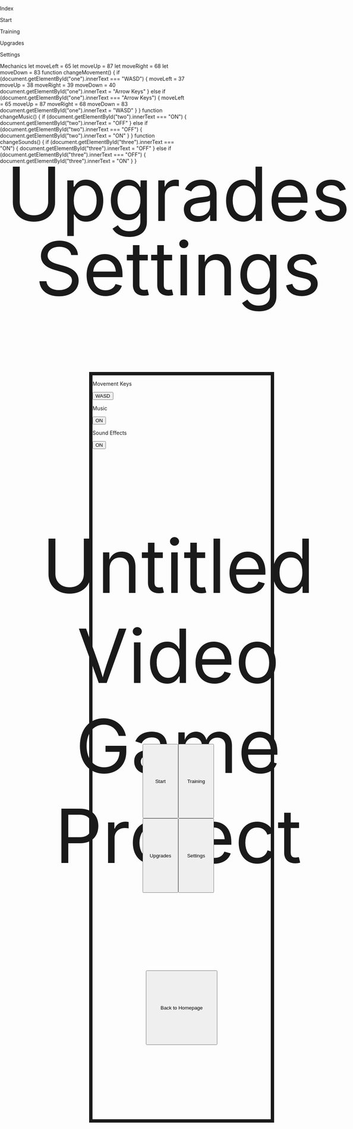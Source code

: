 Index
<html>
  <head>
    <style>
      body {
        margin: 0;
        border: 0;
        padding: 0;
      }
      #levels {
        width: 10vw;
        height: 5vh;
        position: absolute;
        top: 50vh;
        left: 40vw;
      }
      #training {
        width: 10vw;
        height: 5vh;
        position: absolute;
        top: 50vh;
        right: 40vw;
      }
      #upgrades {
        width: 10vw;
        height: 5vh;
        position: absolute;
        top: 55vh;
        left: 40vw;
      }
      #settings {
        width: 10vw;
        height: 5vh;
        position: absolute;
        top: 55vh;
        right: 40vw;
      }
      #gameTitle {
        font-size: 5vh;
        position: absolute;
        top: 35vh;
        text-align: center;
        margin: auto;
        width: 100%;
      }
    </style>
    <script>
      function toLevels() {
        location.href = "start.html"
      }
      function toPractice() {
        location.href = "practice.html"
      }
      function toUpgrades() {
        location.href = "upgrades.html"
      }
      function toSettings() {
        location.href = "settings.html"
      }
    </script>
  </head>
  <body>
    <p id="gameTitle">Untitled Video Game Project</p>
    <button onclick="toLevels()" id="levels">Start</button>
    <button onclick="toPractice()" id="training">Training</button>
    <button onclick="toUpgrades()" id="upgrades">Upgrades</button>
    <button onclick="toSettings()" id="settings">Settings</button>
  </body>
</html>

Start
<html>
  <head>
    <style>
      body {
        margin: 0;
        border: 0;
        padding: 0;
      }
    </style>
    <script>
    </script>
  </head>
  <body>
  </body>
</html>

Training
<html>
  <head>
    <style>
      body {
        margin: 0;
        border: 0;
        padding: 0;
      }
    </style>
    <script>
    </script>
  </head>
  <body>
  </body>
</html>

Upgrades
<html>
  <head>
    <style>
      body {
        margin: 0;
        border: 0;
        padding: 0;
      }
      #title {
        font-size: 5vh;
        position: absolute;
        top: 10vh;
        text-align: center;
        margin: auto;
        width: 100%;
      }
    </style>
    <script>
    </script>
  </head>
  <body>
    <p id="title">Upgrades</p>
    <div id="list">
      <p id="armor"></p>
      <p id="armorStats"></p>
      <p id="weapon"></p>
      <p id="weaponStats"></p>
      <p id="move"></p>
      <p id="movespeed"></p>
    </div>
  </body>
</html>

Settings
<html>
  <head>
    <style>
      body {
        margin: 0;
        border: 0;
        padding: 0;
      }
      #header {
        font-size: 5vh;
        position: absolute;
        top: 15vh;
        text-align: center;
        margin: auto;
        width: 100%;
      }
      #options {
        width: 50vw;
        height: 50vh;
        border-style: solid;
        border-width: 1vw;
        position: absolute;
        top: 25vh;
        left: 25vw;
      }
      #four {
        width: 20vw;
        height: 5vh;
        position: absolute;
        bottom: 5vh;
        left: 15vw;
      }
    </style>
    <script src="mechanics.js"></script>
    <script>
        function toHome() {
            location.href = "index.html"
        }
    </script>
  </head>
  <body>
    <p id="header">Settings</p>
    <div id="options">
        <p id="controls">Movement Keys</p>
        <button onclick="changeMovement()" id="one">WASD</button>
        <p id="music">Music</p>
        <button onclick="changeMusic()" id="two">ON</button>
        <p id="sound">Sound Effects</p>
        <button onclick="changeSounds()" id="three">ON</button>
        <button onclick="toHome()" id="four">Back to Homepage</button>
    </div>
  </body>
</html>

Mechanics
let moveLeft = 65
let moveUp = 87
let moveRight = 68
let moveDown = 83
function changeMovement() {
    if (document.getElementById("one").innerText === "WASD") {
        moveLeft = 37
        moveUp = 38
        moveRight = 39
        moveDown = 40
        document.getElementById("one").innerText = "Arrow Keys"
    }
    else if (document.getElementById("one").innerText === "Arrow Keys") {
        moveLeft = 65
        moveUp = 87
        moveRight = 68
        moveDown = 83
        document.getElementById("one").innerText = "WASD"
    }
}
function changeMusic() {
    if (document.getElementById("two").innerText === "ON") {
        document.getElementById("two").innerText = "OFF"
    }
    else if (document.getElementById("two").innerText === "OFF") {
        document.getElementById("two").innerText = "ON"
    }
}
function changeSounds() {
    if (document.getElementById("three").innerText === "ON") {
        document.getElementById("three").innerText = "OFF"
    }
    else if (document.getElementById("three").innerText === "OFF") {
        document.getElementById("three").innerText = "ON"
    }
}
